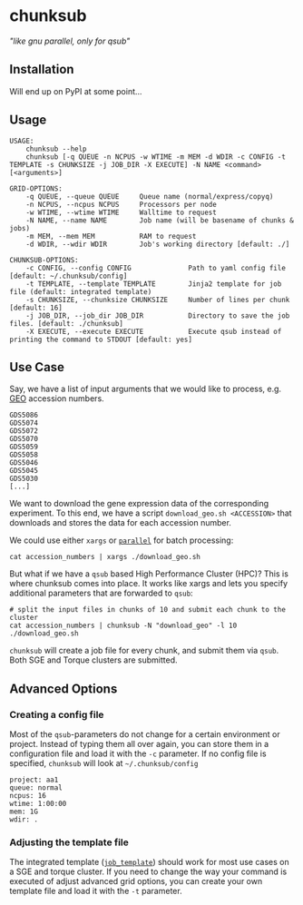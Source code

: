 # chunksub 
*"like gnu parallel, only for qsub"*

## Installation
Will end up on PyPI at some point...

## Usage
```
USAGE:
    chunksub --help
    chunksub [-q QUEUE -n NCPUS -w WTIME -m MEM -d WDIR -c CONFIG -t TEMPLATE -s CHUNKSIZE -j JOB_DIR -X EXECUTE] -N NAME <command> [<arguments>]

GRID-OPTIONS:
    -q QUEUE, --queue QUEUE     Queue name (normal/express/copyq)
    -n NCPUS, --ncpus NCPUS     Processors per node
    -w WTIME, --wtime WTIME     Walltime to request
    -N NAME, --name NAME        Job name (will be basename of chunks & jobs)
    -m MEM, --mem MEM           RAM to request
    -d WDIR, --wdir WDIR        Job's working directory [default: ./]

CHUNKSUB-OPTIONS:
    -c CONFIG, --config CONFIG              Path to yaml config file [default: ~/.chunksub/config]
    -t TEMPLATE, --template TEMPLATE        Jinja2 template for job file (default: integrated template)
    -s CHUNKSIZE, --chunksize CHUNKSIZE     Number of lines per chunk [default: 16]
    -j JOB_DIR, --job_dir JOB_DIR           Directory to save the job files. [default: ./chunksub]
    -X EXECUTE, --execute EXECUTE           Execute qsub instead of printing the command to STDOUT [default: yes]
```

## Use Case 
Say, we have a list of input arguments that we would like to process,
e.g. [GEO](https://www.ncbi.nlm.nih.gov/geo/) accession numbers.

```
GDS5086
GDS5074
GDS5072
GDS5070
GDS5059
GDS5058
GDS5046
GDS5045
GDS5030
[...]
```

We want to download the gene expression data of the corresponding experiment.
To this end, we have a script `download_geo.sh <ACCESSION>` that downloads and
stores the data for each accession number.

We could use either `xargs` or [`parallel`](https://www.gnu.org/software/parallel/)
for batch processing:

```
cat accession_numbers | xargs ./download_geo.sh
```

But what if we have a `qsub` based High Performance Cluster (HPC)?
This is where chunksub comes into place. It works like xargs and lets
you specify additional parameters that are forwarded to `qsub`:

```
# split the input files in chunks of 10 and submit each chunk to the cluster
cat accession_numbers | chunksub -N "download_geo" -l 10 ./download_geo.sh
```

`chunksub` will create a job file for every chunk, and submit them via `qsub`. Both SGE and Torque clusters are submitted. 

## Advanced Options
### Creating a config file
Most of the `qsub`-parameters do not change for a certain environment or project. Instead of typing them all over again, you can store them in a configuration file and load it with the `-c` parameter. If no config file is specified, `chunksub` will look at `~/.chunksub/config`

```
project: aa1
queue: normal
ncpus: 16
wtime: 1:00:00
mem: 1G
wdir: .
```

### Adjusting the template file
The integrated template ([`job_template`](job_template)) should work for most use cases on a SGE and torque cluster. If you need to change the way your command is executed of adjust advanced grid options, you can create your own template file and load it with the `-t` parameter.  
